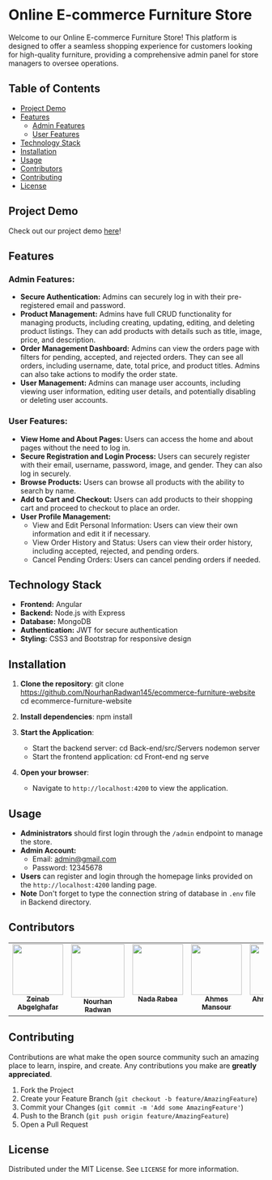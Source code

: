 # Online E-commerce Furniture Store

Welcome to our Online E-commerce Furniture Store! This platform is designed to offer a seamless shopping experience for customers looking for high-quality furniture, providing a comprehensive admin panel for store managers to oversee operations.

## Table of Contents

- [Project Demo](#project-demo)
- [Features](#features)
  - [Admin Features](#admin-features)
  - [User Features](#user-features)
- [Technology Stack](#technology-stack)
- [Installation](#installation)
- [Usage](#usage)
- [Contributors](#contributors)
- [Contributing](#contributing)
- [License](#license)

## Project Demo

Check out our project demo [here](https://www.youtube.com/watch?v=x9JopZqdfn4)!

## Features

### Admin Features:
- **Secure Authentication:** Admins can securely log in with their pre-registered email and password.
- **Product Management:** Admins have full CRUD functionality for managing products, including creating, updating, editing, and deleting product listings. They can add products with details such as title, image, price, and description.
- **Order Management Dashboard:** Admins can view the orders page with filters for pending, accepted, and rejected orders. They can see all orders, including username, date, total price, and product titles. Admins can also take actions to modify the order state.
- **User Management:** Admins can manage user accounts, including viewing user information, editing user details, and potentially disabling or deleting user accounts.

### User Features:
- **View Home and About Pages:** Users can access the home and about pages without the need to log in.
- **Secure Registration and Login Process:** Users can securely register with their email, username, password, image, and gender. They can also log in securely.
- **Browse Products:** Users can browse all products with the ability to search by name.
- **Add to Cart and Checkout:** Users can add products to their shopping cart and proceed to checkout to place an order.
- **User Profile Management:**
  - View and Edit Personal Information: Users can view their own information and edit it if necessary.
  - View Order History and Status: Users can view their order history, including accepted, rejected, and pending orders.
  - Cancel Pending Orders: Users can cancel pending orders if needed.

## Technology Stack

- **Frontend:** Angular
- **Backend:** Node.js with Express
- **Database:** MongoDB
- **Authentication:** JWT for secure authentication
- **Styling:** CSS3 and Bootstrap for responsive design

## Installation

1. **Clone the repository**:
   git clone https://github.com/NourhanRadwan145/ecommerce-furniture-website
   cd ecommerce-furniture-website

2. **Install dependencies**:
   npm install

3. **Start the Application**:
   - Start the backend server:
     cd Back-end/src/Servers
     nodemon server
   - Start the frontend application:
     cd Front-end
     ng serve

4. **Open your browser**:
   - Navigate to `http://localhost:4200` to view the application.

## Usage

- **Administrators** should first login through the `/admin` endpoint to manage the store.
- **Admin Account:**  
  - Email: admin@gmail.com  
  - Password: 12345678  
- **Users** can register and login through the homepage links provided on the `http://localhost:4200` landing page.
- **Note** Don't forget to type the connection string of database in `.env` file in Backend directory.

## Contributors

<table>
  <tbody>
    <tr>
      <td align="center" valign="top" width="14.28%">
        <a href="https://github.com/ZeinabAbdelghaffar">
        <img
            src="https://avatars.githubusercontent.com/u/87963230?v=4"
            width="100px;"
        /><br /><sub><b>Zeinab Abgelghafar</b></sub> </a
        ><br />
      </td>
      <td align="center" valign="top" width="15%">
        <a href="https://github.com/NourhanRadwan145">
        <img
            src="https://avatars.githubusercontent.com/u/153069096?v=4"
            width="105px;"
        /><br /><sub><b>Nourhan Radwan </b></sub> </a
        ><br />
      </td>
      <td align="center" valign="top" width="14.28%">
        <a href="https://github.com/nadarabea1">
        <img
            src="https://avatars.githubusercontent.com/u/89930688?v=4"
            width="100px;"
        /><br /><sub><b>Nada Rabea</b></sub> </a
        ><br />
      </td>
      <td align="center" valign="top" width="14.28%">
        <a href="https://github.com/Ahmed10257">
        <img
            src="https://avatars.githubusercontent.com/u/153066996?v=4"
            width="100px;"
        /><br /><sub><b>Ahmes Mansour</b></sub> </a
        ><br />
      </td>
      <td align="center" valign="top" width="14.28%">
        <a href="https://github.com/AhmedKamal71">
        <img
            src="https://avatars.githubusercontent.com/u/111020957?v=4"
            width="100px;"
        /><br /><sub><b>Ahmed Kamal</b></sub> </a
        ><br />
      </td>
      <td align="center" valign="top" width="14.28%">
        <a href="https://github.com/Mohamed-Algharabawy17">
        <img
            src="https://avatars.githubusercontent.com/u/77066150?v=4"
            width="100px;"
        /><br /><sub><b>Mohamed Algharabawy</b></sub> </a
        ><br />
      </td>
    </tr>
  </tbody>
</table> 

## Contributing

Contributions are what make the open source community such an amazing place to learn, inspire, and create. Any contributions you make are **greatly appreciated**.

1. Fork the Project
2. Create your Feature Branch (`git checkout -b feature/AmazingFeature`)
3. Commit your Changes (`git commit -m 'Add some AmazingFeature'`)
4. Push to the Branch (`git push origin feature/AmazingFeature`)
5. Open a Pull Request

## License

Distributed under the MIT License. See `LICENSE` for more information.
